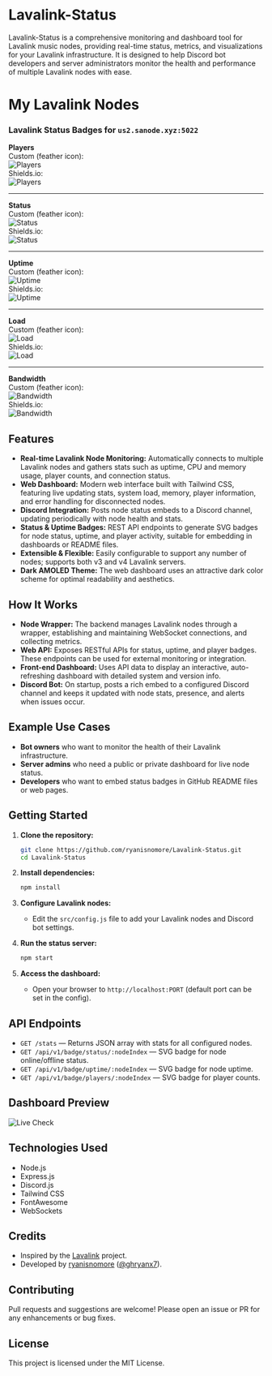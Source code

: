 # Lavalink-Status

Lavalink-Status is a comprehensive monitoring and dashboard tool for Lavalink music nodes, providing real-time status, metrics, and visualizations for your Lavalink infrastructure. It is designed to help Discord bot developers and server administrators monitor the health and performance of multiple Lavalink nodes with ease.


# My Lavalink Nodes

### Lavalink Status Badges for `us2.sanode.xyz:5022`

**Players**  
Custom (feather icon):  
![Players](https://lava.funkybot.dpdns.org/api/v1/badge/players?host=us2.sanode.xyz&port=5022&icon=users)  
Shields.io:  
![Players](https://lava.funkybot.dpdns.org/api/v1/badge/players?host=us2.sanode.xyz&port=5022&style=shields)

---

**Status**  
Custom (feather icon):  
![Status](https://lava.funkybot.dpdns.org/api/v1/badge/status?host=us2.sanode.xyz&port=5022&icon=activity)  
Shields.io:  
![Status](https://lava.funkybot.dpdns.org/api/v1/badge/status?host=us2.sanode.xyz&port=5022&style=shields)

---

**Uptime**  
Custom (feather icon):  
![Uptime](https://lava.funkybot.dpdns.org/api/v1/badge/uptime?host=us2.sanode.xyz&port=5022&icon=clock)  
Shields.io:  
![Uptime](https://lava.funkybot.dpdns.org/api/v1/badge/uptime?host=us2.sanode.xyz&port=5022&style=shields)

---

**Load**  
Custom (feather icon):  
![Load](https://lava.funkybot.dpdns.org/api/v1/badge/load?host=us2.sanode.xyz&port=5022&icon=cpu)  
Shields.io:  
![Load](https://lava.funkybot.dpdns.org/api/v1/badge/load?host=us2.sanode.xyz&port=5022&style=shields)

---

**Bandwidth**  
Custom (feather icon):  
![Bandwidth](https://lava.funkybot.dpdns.org/api/v1/badge/bandwidth?host=us2.sanode.xyz&port=5022&icon=activity)  
Shields.io:  
![Bandwidth](https://lava.funkybot.dpdns.org/api/v1/badge/bandwidth?host=us2.sanode.xyz&port=5022&style=shields)



## Features

- **Real-time Lavalink Node Monitoring:** Automatically connects to multiple Lavalink nodes and gathers stats such as uptime, CPU and memory usage, player counts, and connection status.
- **Web Dashboard:** Modern web interface built with Tailwind CSS, featuring live updating stats, system load, memory, player information, and error handling for disconnected nodes.
- **Discord Integration:** Posts node status embeds to a Discord channel, updating periodically with node health and stats.
- **Status & Uptime Badges:** REST API endpoints to generate SVG badges for node status, uptime, and player activity, suitable for embedding in dashboards or README files.
- **Extensible & Flexible:** Easily configurable to support any number of nodes; supports both v3 and v4 Lavalink servers.
- **Dark AMOLED Theme:** The web dashboard uses an attractive dark color scheme for optimal readability and aesthetics.

## How It Works

- **Node Wrapper:** The backend manages Lavalink nodes through a wrapper, establishing and maintaining WebSocket connections, and collecting metrics.
- **Web API:** Exposes RESTful APIs for status, uptime, and player badges. These endpoints can be used for external monitoring or integration.
- **Front-end Dashboard:** Uses API data to display an interactive, auto-refreshing dashboard with detailed system and version info.
- **Discord Bot:** On startup, posts a rich embed to a configured Discord channel and keeps it updated with node stats, presence, and alerts when issues occur.

## Example Use Cases

- **Bot owners** who want to monitor the health of their Lavalink infrastructure.
- **Server admins** who need a public or private dashboard for live node status.
- **Developers** who want to embed status badges in GitHub README files or web pages.

## Getting Started

1. **Clone the repository:**
   ```sh
   git clone https://github.com/ryanisnomore/Lavalink-Status.git
   cd Lavalink-Status
   ```

2. **Install dependencies:**
   ```sh
   npm install
   ```

3. **Configure Lavalink nodes:**
   - Edit the `src/config.js` file to add your Lavalink nodes and Discord bot settings.

4. **Run the status server:**
   ```sh
   npm start
   ```

5. **Access the dashboard:**
   - Open your browser to `http://localhost:PORT` (default port can be set in the config).

## API Endpoints

- `GET /stats` — Returns JSON array with stats for all configured nodes.
- `GET /api/v1/badge/status/:nodeIndex` — SVG badge for node online/offline status.
- `GET /api/v1/badge/uptime/:nodeIndex` — SVG badge for node uptime.
- `GET /api/v1/badge/players/:nodeIndex` — SVG badge for player counts.

## Dashboard Preview

![Live Check](https://lava.funkybot.dpdns.org)

## Technologies Used

- Node.js
- Express.js
- Discord.js
- Tailwind CSS
- FontAwesome
- WebSockets

## Credits

- Inspired by the [Lavalink](https://github.com/freyacodes/Lavalink) project.
- Developed by [ryanisnomore](https://github.com/ryanisnomore) ([@ghryanx7](https://github.com/ghryanx7)).

## Contributing

Pull requests and suggestions are welcome! Please open an issue or PR for any enhancements or bug fixes.

## License

This project is licensed under the MIT License.

